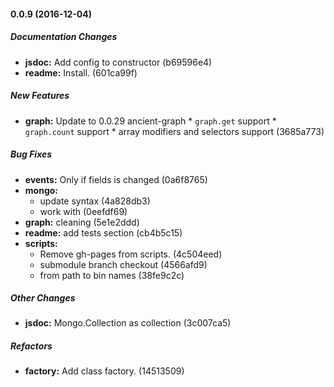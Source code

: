 #### 0.0.9 (2016-12-04)

##### Documentation Changes

* **jsdoc:** Add config to constructor (b69596e4)
* **readme:** Install. (601ca99f)

##### New Features

* **graph:** Update to 0.0.29 ancient-graph * `graph.get` support * `graph.count` support * array modifiers and selectors support (3685a773)

##### Bug Fixes

* **events:** Only if fields is changed (0a6f8765)
* **mongo:**
  * update syntax (4a828db3)
  *  work with (0eefdf69)
* **graph:** cleaning (5e1e2ddd)
* **readme:** add tests section (cb4b5c15)
* **scripts:**
  * Remove gh-pages from scripts. (4c504eed)
  * submodule branch checkout (4566afd9)
  * from path to bin names (38fe9c2c)

##### Other Changes

* **jsdoc:** Mongo.Collection as collection (3c007ca5)

##### Refactors

* **factory:** Add class factory. (14513509)

